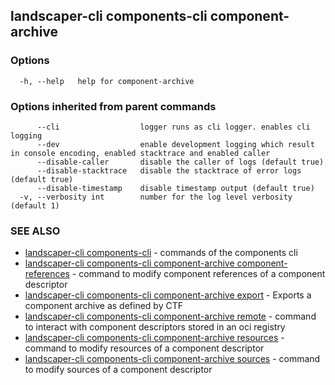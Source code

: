 ## landscaper-cli components-cli component-archive



### Options

```
  -h, --help   help for component-archive
```

### Options inherited from parent commands

```
      --cli                  logger runs as cli logger. enables cli logging
      --dev                  enable development logging which result in console encoding, enabled stacktrace and enabled caller
      --disable-caller       disable the caller of logs (default true)
      --disable-stacktrace   disable the stacktrace of error logs (default true)
      --disable-timestamp    disable timestamp output (default true)
  -v, --verbosity int        number for the log level verbosity (default 1)
```

### SEE ALSO

* [landscaper-cli components-cli](landscaper-cli_components-cli.md)	 - commands of the components cli
* [landscaper-cli components-cli component-archive component-references](landscaper-cli_components-cli_component-archive_component-references.md)	 - command to modify component references of a component descriptor
* [landscaper-cli components-cli component-archive export](landscaper-cli_components-cli_component-archive_export.md)	 - Exports a component archive as defined by CTF
* [landscaper-cli components-cli component-archive remote](landscaper-cli_components-cli_component-archive_remote.md)	 - command to interact with component descriptors stored in an oci registry
* [landscaper-cli components-cli component-archive resources](landscaper-cli_components-cli_component-archive_resources.md)	 - command to modify resources of a component descriptor
* [landscaper-cli components-cli component-archive sources](landscaper-cli_components-cli_component-archive_sources.md)	 - command to modify sources of a component descriptor

